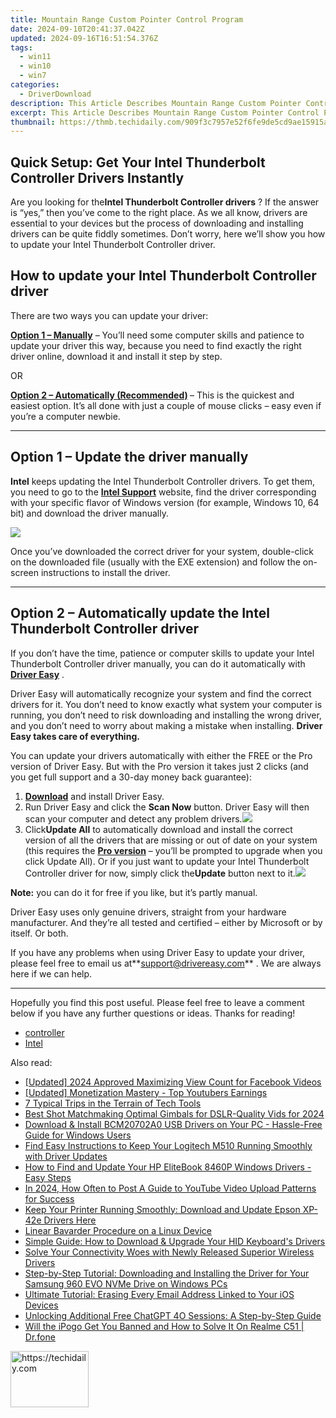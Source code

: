 ```yaml
---
title: Mountain Range Custom Pointer Control Program
date: 2024-09-10T20:41:37.042Z
updated: 2024-09-16T16:51:54.376Z
tags:
  - win11
  - win10
  - win7
categories:
  - DriverDownload
description: This Article Describes Mountain Range Custom Pointer Control Program
excerpt: This Article Describes Mountain Range Custom Pointer Control Program
thumbnail: https://thmb.techidaily.com/909f3c7957e52f6fe9de5cd9ae15915a5af92e86352ca57ab485a51d50b112ab.png
---
```


## Quick Setup: Get Your Intel Thunderbolt Controller Drivers Instantly

Are you looking for the**Intel Thunderbolt Controller drivers** ? If the answer is “yes,” then you’ve come to the right place. As we all know, drivers are essential to your devices but the process of downloading and installing drivers can be quite fiddly sometimes. Don’t worry, here we’ll show you how to update your Intel Thunderbolt Controller driver.

## How to update your Intel Thunderbolt Controller driver

There are two ways you can update your driver:

**[Option 1 – Manually](https://tools.techidaily.com/drivereasy/download/)**  – You’ll need some computer skills and patience to update your driver this way, because you need to find exactly the right driver online, download it and install it step by step.  

 OR  

**[Option 2 – Automatically (Recommended)](https://www.drivereasy.com/knowledge/download-intel-thunderbolt-controller-drivers-quick-easy/#option2) [](https://tools.techidaily.com/drivereasy/download/)**  – This is the quickest and easiest option. It’s all done with just a couple of mouse clicks – easy even if you’re a computer newbie.

---

## Option 1 – Update the driver manually

**Intel** keeps updating the Intel Thunderbolt Controller drivers. To get them, you need to go to the **[Intel Support](https://shop-links.co/link/?exclusive=1&publisher_slug=itechdaily19598&url=https%3A%2F%2Fwww.dell.com%2Fsupport%2Fhome%2Fus%2Fen%2F04%2Fdrivers%2Fdriversdetails%3Fdriverid%3D0xcpp)**  website, find the driver corresponding with your specific flavor of Windows version (for example, Windows 10, 64 bit) and download the driver manually.

![](https://images.drivereasy.com/wp-content/uploads/2019/06/image-484-1024x211.png)

 Once you’ve downloaded the correct driver for your system, double-click on the downloaded file (usually with the EXE extension) and follow the on-screen instructions to install the driver.

---

## Option 2 – Automatically update the Intel Thunderbolt Controller driver

 If you don’t have the time, patience or computer skills to update your Intel Thunderbolt Controller driver manually, you can do it automatically with **[Driver Easy](https://tools.techidaily.com/drivereasy/download/)**  .

 Driver Easy will automatically recognize your system and find the correct drivers for it. You don’t need to know exactly what system your computer is running, you don’t need to risk downloading and installing the wrong driver, and you don’t need to worry about making a mistake when installing. **Driver Easy takes care of everything.**

 You can update your drivers automatically with either the FREE or the Pro version of Driver Easy. But with the Pro version it takes just 2 clicks (and you get full support and a 30-day money back guarantee):

1. **[Download](https://tools.techidaily.com/drivereasy/download/)**  and install Driver Easy.
2. Run Driver Easy and click the **Scan Now** button. Driver Easy will then scan your computer and detect any problem drivers.![](https://images.drivereasy.com/wp-content/uploads/2019/06/image-439.png)
3. Click**Update All** to automatically download and install the correct version of all the drivers that are missing or out of date on your system (this requires the **[Pro version](https://tools.techidaily.com/drivereasy/download/)**  – you’ll be prompted to upgrade when you click Update All). Or if you just want to update your Intel Thunderbolt Controller driver for now, simply click the**Update**  button next to it.![](https://images.drivereasy.com/wp-content/uploads/2019/06/image-482.png)

**Note:** you can do it for free if you like, but it’s partly manual.

 Driver Easy uses only genuine drivers, straight from your hardware manufacturer. And they’re all tested and certified – either by Microsoft or by itself. Or both.

 If you have any problems when using Driver Easy to update your driver, please feel free to email us at**<support@drivereasy.com>** . We are always here if we can help.

---

 Hopefully you find this post useful. Please feel free to leave a comment below if you have any further questions or ideas. Thanks for reading!

* [controller](https://tools.techidaily.com/drivereasy/download/)
* [Intel](https://tools.techidaily.com/drivereasy/download/)

<ins class="adsbygoogle"
     style="display:block"
     data-ad-format="autorelaxed"
     data-ad-client="ca-pub-7571918770474297"
     data-ad-slot="1223367746"></ins>

<ins class="adsbygoogle"
     style="display:block"
     data-ad-client="ca-pub-7571918770474297"
     data-ad-slot="8358498916"
     data-ad-format="auto"
     data-full-width-responsive="true"></ins>

<span class="atpl-alsoreadstyle">Also read:</span>
<div><ul>
<li><a href="https://facebook-video-content.techidaily.com/updated-2024-approved-maximizing-view-count-for-facebook-videos/"><u>[Updated] 2024 Approved Maximizing View Count for Facebook Videos</u></a></li>
<li><a href="https://youtube-blog.techidaily.com/ed-monetization-mastery-top-youtubers-earnings/"><u>[Updated] Monetization Mastery - Top Youtubers Earnings</u></a></li>
<li><a href="https://tech-savvy.techidaily.com/7-typical-trips-in-the-terrain-of-tech-tools/"><u>7 Typical Trips in the Terrain of Tech Tools</u></a></li>
<li><a href="https://extra-lessons.techidaily.com/best-shot-matchmaking-optimal-gimbals-for-dslr-quality-vids-for-2024/"><u>Best Shot Matchmaking Optimal Gimbals for DSLR-Quality Vids for 2024</u></a></li>
<li><a href="https://driver-download.techidaily.com/download-and-install-bcm20702a0-usb-drivers-on-your-pc-hassle-free-guide-for-windows-users/"><u>Download & Install BCM20702A0 USB Drivers on Your PC - Hassle-Free Guide for Windows Users</u></a></li>
<li><a href="https://driver-download.techidaily.com/find-easy-instructions-to-keep-your-logitech-m510-running-smoothly-with-driver-updates/"><u>Find Easy Instructions to Keep Your Logitech M510 Running Smoothly with Driver Updates</u></a></li>
<li><a href="https://driver-download.techidaily.com/how-to-find-and-update-your-hp-elitebook-8460p-windows-drivers-easy-steps/"><u>How to Find and Update Your HP EliteBook 8460P Windows Drivers - Easy Steps</u></a></li>
<li><a href="https://youtube-data.techidaily.com/24-how-often-to-post-a-guide-to-youtube-video-upload-patterns-for-success/"><u>In 2024, How Often to Post A Guide to YouTube Video Upload Patterns for Success</u></a></li>
<li><a href="https://driver-download.techidaily.com/keep-your-printer-running-smoothly-download-and-update-epson-xp-42e-drivers-here/"><u>Keep Your Printer Running Smoothly: Download and Update Epson XP-42e Drivers Here</u></a></li>
<li><a href="https://tech-revival.techidaily.com/linear-bavarder-procedure-on-a-linux-device/"><u>Linear Bavarder Procedure on a Linux Device</u></a></li>
<li><a href="https://driver-download.techidaily.com/simple-guide-how-to-download-and-upgrade-your-hid-keyboards-drivers/"><u>Simple Guide: How to Download & Upgrade Your HID Keyboard's Drivers</u></a></li>
<li><a href="https://driver-download.techidaily.com/solve-your-connectivity-woes-with-newly-released-superior-wireless-drivers/"><u>Solve Your Connectivity Woes with Newly Released Superior Wireless Drivers</u></a></li>
<li><a href="https://driver-download.techidaily.com/step-by-step-tutorial-downloading-and-installing-the-driver-for-your-samsung-960-evo-nvme-drive-on-windows-pcs/"><u>Step-by-Step Tutorial: Downloading and Installing the Driver for Your Samsung 960 EVO NVMe Drive on Windows PCs</u></a></li>
<li><a href="https://os-tips.techidaily.com/ultimate-tutorial-erasing-every-email-address-linked-to-your-ios-devices/"><u>Ultimate Tutorial: Erasing Every Email Address Linked to Your iOS Devices</u></a></li>
<li><a href="https://some-guidance.techidaily.com/unlocking-additional-free-chatgpt-4o-sessions-a-step-by-step-guide/"><u>Unlocking Additional Free ChatGPT 4O Sessions: A Step-by-Step Guide</u></a></li>
<li><a href="https://fake-location.techidaily.com/will-the-ipogo-get-you-banned-and-how-to-solve-it-on-realme-c51-drfone-by-drfone-virtual-android/"><u>Will the iPogo Get You Banned and How to Solve It On Realme C51 | Dr.fone</u></a></li>
</ul></div>

<!-- affiliate ads begin -->
<a href="https://aligracehair.sjv.io/c/5597632/2115927/19272" target="_top" id="2115927">
  <img src="//a.impactradius-go.com/display-ad/19272-2115927" border="0" alt="https://techidaily.com" width="125" height="90"/>
</a>
<img height="0" width="0" src="https://aligracehair.sjv.io/i/5597632/2115927/19272" style="position:absolute;visibility:hidden;" border="0" />
<!-- affiliate ads end -->

